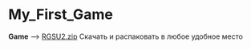 # My_First_Game
**Game** --> [RGSU2.zip]([https://github.com/ismatulla25/My_First_Game/files/14470774/RGSU2.zip](https://drive.google.com/file/d/1xLbMBFA82g9owI-qYZ7E0eAzz_fUR4G1/view?usp=drive_link)https://drive.google.com/file/d/1xLbMBFA82g9owI-qYZ7E0eAzz_fUR4G1/view?usp=drive_link)
Скачать и распаковать в любое удобное место
